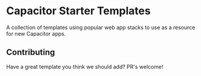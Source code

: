 # Capacitor Starter Templates

A collection of templates using popular web app stacks to use as a resource for new Capacitor apps.

## Contributing

Have a great template you think we should add? PR's welcome!
